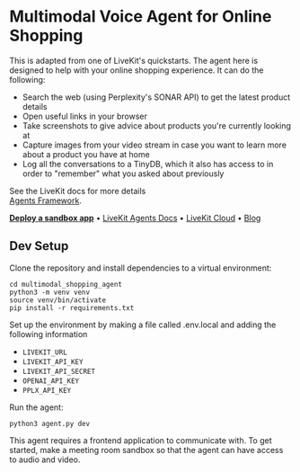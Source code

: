 
# Multimodal Voice Agent for Online Shopping

This is adapted from one of LiveKit's quickstarts. The agent here is designed to help with your online shopping experience.
It can do the following:

- Search the web (using Perplexity's SONAR API) to get the latest product details
- Open useful links in your browser 
- Take screenshots to give advice about products you're currently looking at
- Capture images from your video stream in case you want to learn more about a product you have at home
- Log all the conversations to a TinyDB, which it also has access to in order to "remember" what you asked about previously

See the LiveKit docs for more details  
[Agents Framework](https://github.com/livekit/agents).
<p>
  <a href="https://cloud.livekit.io/projects/p_/sandbox"><strong>Deploy a sandbox app</strong></a>
  •
  <a href="https://docs.livekit.io/agents/overview/">LiveKit Agents Docs</a>
  •
  <a href="https://livekit.io/cloud">LiveKit Cloud</a>
  •
  <a href="https://blog.livekit.io/">Blog</a>
</p>


## Dev Setup

Clone the repository and install dependencies to a virtual environment:

```console
cd multimodal_shopping_agent
python3 -m venv venv
source venv/bin/activate
pip install -r requirements.txt
```

Set up the environment by making a file called .env.local and adding the following information 

- `LIVEKIT_URL`
- `LIVEKIT_API_KEY`
- `LIVEKIT_API_SECRET`
- `OPENAI_API_KEY`
- `PPLX_API_KEY`

Run the agent:

```console
python3 agent.py dev
```

This agent requires a frontend application to communicate with. To get started, make a meeting room sandbox
so that the agent can have access to audio and video.
